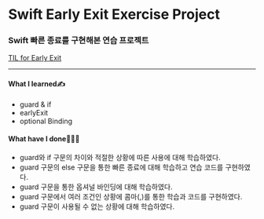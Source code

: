 # Swift Early Exit Exercise Project
### Swift 빠른 종료를 구현해본 연습 프로젝트
[TIL for Early Exit](https://github.com/GREENOVER/Today-I-Learned/blob/master/2021/TIL_2021.04.13.md)
***
#### What I learned✍️
- guard & if
- earlyExit
- optional Binding

#### What have I done🧑🏻‍💻
- guard와 if 구문의 차이와 적절한 상황에 따른 사용에 대해 학습하였다.
- guard 구문의 else 구문을 통한 빠른 종료에 대해 학습하고 연습 코드를 구현하였다.
- guard 구문을 통한 옵셔널 바인딩에 대해 학습하였다.
- guard 구문에서 여러 조건인 상황에 콤마(,)를 통한 학습과 코드를 구현하였다.
- guard 구문이 사용될 수 없는 상황에 대해 학습하였다.
